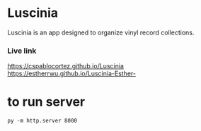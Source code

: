 # Luscinia

Luscinia is an app designed to organize vinyl record collections.

### Live link

https://cspablocortez.github.io/Luscinia
https://estherrwu.github.io/Luscinia-Esther-

# to run server
`py -m http.server 8000`